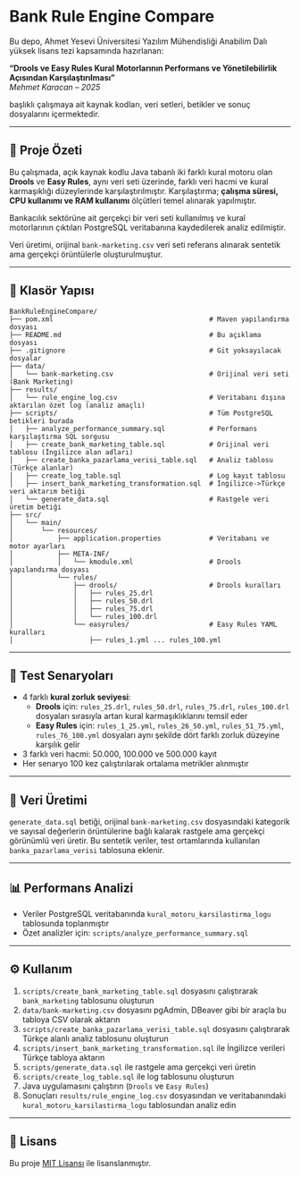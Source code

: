 
# Bank Rule Engine Compare

Bu depo, Ahmet Yesevi Üniversitesi Yazılım Mühendisliği Anabilim Dalı yüksek lisans tezi kapsamında hazırlanan:

**“Drools ve Easy Rules Kural Motorlarının Performans ve Yönetilebilirlik Açısından Karşılaştırılması”**  
_Mehmet Karacan – 2025_

başlıklı çalışmaya ait kaynak kodları, veri setleri, betikler ve sonuç dosyalarını içermektedir.

---

## 📌 Proje Özeti

Bu çalışmada, açık kaynak kodlu Java tabanlı iki farklı kural motoru olan **Drools** ve **Easy Rules**, aynı veri seti üzerinde, farklı veri hacmi ve kural karmaşıklığı düzeylerinde karşılaştırılmıştır. Karşılaştırma; **çalışma süresi, CPU kullanımı ve RAM kullanımı** ölçütleri temel alınarak yapılmıştır.

Bankacılık sektörüne ait gerçekçi bir veri seti kullanılmış ve kural motorlarının çıktıları PostgreSQL veritabanına kaydedilerek analiz edilmiştir.

Veri üretimi, orijinal `bank-marketing.csv` veri seti referans alınarak sentetik ama gerçekçi örüntülerle oluşturulmuştur.

---

## 📁 Klasör Yapısı

```
BankRuleEngineCompare/
├── pom.xml                                       # Maven yapılandırma dosyası
├── README.md                                     # Bu açıklama dosyası
├── .gitignore                                    # Git yoksayılacak dosyalar
├── data/
│   └── bank-marketing.csv                        # Orijinal veri seti (Bank Marketing)
├── results/
│   └── rule_engine_log.csv                       # Veritabanı dışına aktarılan özet log (analiz amaçlı)
├── scripts/                                      # Tüm PostgreSQL betikleri burada
│   ├── analyze_performance_summary.sql           # Performans karşılaştırma SQL sorgusu
│   ├── create_bank_marketing_table.sql           # Orijinal veri tablosu (İngilizce alan adları)
│   ├── create_banka_pazarlama_verisi_table.sql   # Analiz tablosu (Türkçe alanlar)
│   ├── create_log_table.sql                      # Log kayıt tablosu
│   ├── insert_bank_marketing_transformation.sql  # İngilizce->Türkçe veri aktarım betiği
│   └── generate_data.sql                         # Rastgele veri üretim betiği
├── src/
│   └── main/
│       └── resources/
│           ├── application.properties            # Veritabanı ve motor ayarları
│           ├── META-INF/
│           │   └── kmodule.xml                   # Drools yapılandırma dosyası
│           └── rules/
│               ├── drools/                       # Drools kuralları
│               │   ├── rules_25.drl
│               │   ├── rules_50.drl
│               │   ├── rules_75.drl
│               │   └── rules_100.drl
│               └── easyrules/                    # Easy Rules YAML kuralları
│                   ├── rules_1.yml ... rules_100.yml
```

---

## 🧪 Test Senaryoları

- 4 farklı **kural zorluk seviyesi**:
    - **Drools** için: `rules_25.drl`, `rules_50.drl`, `rules_75.drl`, `rules_100.drl` dosyaları sırasıyla artan kural karmaşıklıklarını temsil eder
    - **Easy Rules** için: `rules_1_25.yml`, `rules_26_50.yml`, `rules_51_75.yml`, `rules_76_100.yml` dosyaları aynı şekilde dört farklı zorluk düzeyine karşılık gelir
- 3 farklı veri hacmi: 50.000, 100.000 ve 500.000 kayıt
- Her senaryo 100 kez çalıştırılarak ortalama metrikler alınmıştır

---

## 🧬 Veri Üretimi

`generate_data.sql` betiği, orijinal `bank-marketing.csv` dosyasındaki kategorik ve sayısal değerlerin örüntülerine bağlı kalarak rastgele ama gerçekçi görünümlü veri üretir. Bu sentetik veriler, test ortamlarında kullanılan `banka_pazarlama_verisi` tablosuna eklenir.

---

## 📊 Performans Analizi

- Veriler PostgreSQL veritabanında `kural_motoru_karsilastirma_logu` tablosunda toplanmıştır
- Özet analizler için: `scripts/analyze_performance_summary.sql`

---

## ⚙️ Kullanım

1. `scripts/create_bank_marketing_table.sql` dosyasını çalıştırarak `bank_marketing` tablosunu oluşturun
2. `data/bank-marketing.csv` dosyasını pgAdmin, DBeaver gibi bir araçla bu tabloya CSV olarak aktarın
3. `scripts/create_banka_pazarlama_verisi_table.sql` dosyasını çalıştırarak Türkçe alanlı analiz tablosunu oluşturun
4. `scripts/insert_bank_marketing_transformation.sql` ile İngilizce verileri Türkçe tabloya aktarın
5. `scripts/generate_data.sql` ile rastgele ama gerçekçi veri üretin
6. `scripts/create_log_table.sql` ile log tablosunu oluşturun
7. Java uygulamasını çalıştırın (`Drools` ve `Easy Rules`)
8. Sonuçları `results/rule_engine_log.csv` dosyasından ve veritabanındaki `kural_motoru_karsilastirma_logu` tablosundan analiz edin

---

## 🧾 Lisans

Bu proje [MIT Lisansı](LICENSE) ile lisanslanmıştır.
